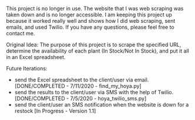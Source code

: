 This project is no longer in use. The website that I was web scraping was taken down and is no longer accessible. I am keeping this project up because it worked really well and shows how I did web scraping, sent emails, and used Twilio. If you have any questions, please feel free to contact me.  

Original Idea:
The purpose of this project is to scrape the specified URL, determine the availability of each plant (In Stock/Not In Stock), and put it all in an Excel spreadsheet.

Future Iterations:
- send the Excel spreadsheet to the client/user via email. [DONE/COMPLETED - 7/11/2020 - find_my_hoya.py]
- send the results to the client/user via SMS with the help of Twilio. [DONE/COMPLETED - 7/5/2020 - hoya_twilio_sms.py]
- send the client/user an SMS notification when the website is down for a restock [In Progress - Version 1.1] 
